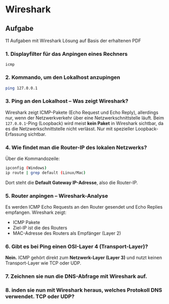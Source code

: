 # Wireshark

## Aufgabe
11 Aufgaben mit Wireshark Lösung auf Basis der erhaltenen PDF


### **1. Displayfilter für das Anpingen eines Rechners**
`icmp`

 
### 2. Kommando, um den Lokalhost anzupingen
```bash
ping 127.0.0.1
```

 
### 3. Ping an den Lokalhost – Was zeigt Wireshark?
Wireshark zeigt ICMP-Pakete (Echo Request und Echo Reply), allerdings nur, wenn der Netzwerkverkehr über eine Netzwerkschnittstelle läuft. Beim `127.0.0.1`-Ping (Loopback) wird meist **kein Paket** in Wireshark sichtbar, da es die Netzwerkschnittstelle nicht verlässt. Nur mit spezieller Loopback-Erfassung sichtbar.

 
### 4. Wie findet man die Router-IP des lokalen Netzwerks?
Über die Kommandozeile:
```bash
ipconfig (Windows)
ip route | grep default (Linux/Mac)
```
Dort steht die **Default Gateway IP-Adresse**, also die Router-IP.

 
### 5. Router anpingen – Wireshark-Analyse
Es werden ICMP Echo Requests an den Router gesendet und Echo Replies empfangen. Wireshark zeigt:
- ICMP Pakete
- Ziel-IP ist die des Routers
- MAC-Adresse des Routers als Empfänger (Layer 2)
 

### 6. Gibt es bei Ping einen OSI-Layer 4 (Transport-Layer)?
**Nein.** ICMP gehört direkt zum **Netzwerk-Layer (Layer 3)** und nutzt keinen Transport-Layer wie TCP oder UDP.
 
### 7. Zeichnen sie nun die DNS-Abfrage mit Wireshark auf.

### 8. inden sie nun mit Wireshark heraus, welches Protokoll DNS verwendet. TCP oder UDP?
